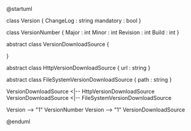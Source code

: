 @startuml

class Version {
    ChangeLog : string
    mandatory : bool
}

class VersionNumber {
    Major : int
    Minor : int
    Revision : int
    Build : int
}

abstract class VersionDownloadSource {

}

abstract class HttpVersionDownloadSource {
    url : string
}

abstract class FileSystemVersionDownloadSource {
    path : string
}

VersionDownloadSource <|-- HttpVersionDownloadSource
VersionDownloadSource <|-- FileSystemVersionDownloadSource

Version --> "1" VersionNumber
Version --> "1" VersionDownloadSource

@enduml
